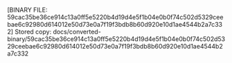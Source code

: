[BINARY FILE: 59cac35be36ce914c13a0ff5e5220b4d19d4e5f1b04e0b0f74c502d5329ceebae6c92980d614012e50d73e0a7f19f3bdb8b60d920e10d1ae4544b2a7c332]
Stored copy: docs/converted-binary/59cac35be36ce914c13a0ff5e5220b4d19d4e5f1b04e0b0f74c502d5329ceebae6c92980d614012e50d73e0a7f19f3bdb8b60d920e10d1ae4544b2a7c332
